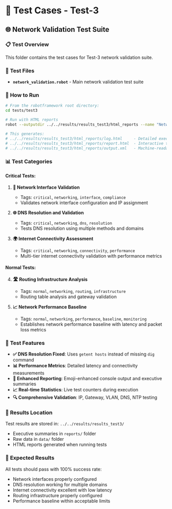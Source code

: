 # 🤖 Test Cases - Test-3

## 🌐 Network Validation Test Suite

### 📋 **Test Overview**
This folder contains the test cases for Test-3 network validation suite.

### 📁 **Test Files**
- **`network_validation.robot`** - Main network validation test suite

### 🚀 **How to Run**

```bash
# From the robotframework root directory:
cd tests/test3

# Run with HTML reports
robot --outputdir ../../results/results_test3/html_reports --name "Network Validation Test-3" network_validation.robot

# This generates:
# ../../results/results_test3/html_reports/log.html     - Detailed execution log
# ../../results/results_test3/html_reports/report.html  - Interactive test report
# ../../results/results_test3/html_reports/output.xml   - Machine-readable results
```

### 📊 **Test Categories**

#### **Critical Tests:**
1. **🔧 Network Interface Validation**
   - Tags: `critical`, `networking`, `interface`, `compliance`
   - Validates network interface configuration and IP assignment

2. **🌐 DNS Resolution and Validation**
   - Tags: `critical`, `networking`, `dns`, `resolution`
   - Tests DNS resolution using multiple methods and domains

3. **🌍 Internet Connectivity Assessment**
   - Tags: `critical`, `networking`, `connectivity`, `performance`
   - Multi-tier internet connectivity validation with performance metrics

#### **Normal Tests:**
4. **🛣️ Routing Infrastructure Analysis**
   - Tags: `normal`, `networking`, `routing`, `infrastructure`
   - Routing table analysis and gateway validation

5. **📈 Network Performance Baseline**
   - Tags: `normal`, `networking`, `performance`, `baseline`, `monitoring`
   - Establishes network performance baseline with latency and packet loss metrics

### 🎯 **Test Features**
- **✅ DNS Resolution Fixed**: Uses `getent hosts` instead of missing `dig` command
- **📊 Performance Metrics**: Detailed latency and connectivity measurements
- **🎨 Enhanced Reporting**: Emoji-enhanced console output and executive summaries
- **📈 Real-time Statistics**: Live test counters during execution
- **🔍 Comprehensive Validation**: IP, Gateway, VLAN, DNS, NTP testing

### 📁 **Results Location**
Test results are stored in: `../../results/results_test3/`
- Executive summaries in `reports/` folder
- Raw data in `data/` folder
- HTML reports generated when running tests

### 🌟 **Expected Results**
All tests should pass with 100% success rate:
- Network interfaces properly configured
- DNS resolution working for multiple domains
- Internet connectivity excellent with low latency
- Routing infrastructure properly configured
- Performance baseline within acceptable limits